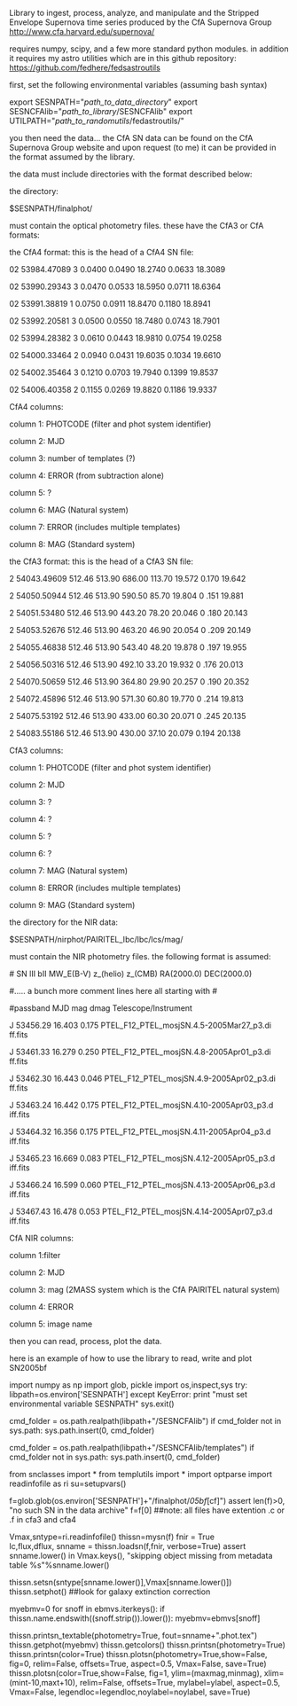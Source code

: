 Library to ingest, process, analyze, and manipulate and the Stripped Envelope Supernova time series produced by the CfA Supernova Group 
http://www.cfa.harvard.edu/supernova/


requires numpy, scipy, and a few more standard python modules. 
in addition it requires my astro utilities which are in this github repository: https://github.com/fedhere/fedsastroutils


first, set the following environmental variables (assuming bash syntax)

export SESNPATH="_path_to_data_directory_"
export SESNCFAlib="_path_to_library_/SESNCFAlib"
export UTILPATH="_path_to_randomutils_/fedastroutils/"

you then need the data... the CfA SN data can be found on the CfA Supernova Group website and upon request (to me) it can be provided in the format assumed by the library. 

the data must include directories with the format described below:



the directory:

$SESNPATH/finalphot/

must contain the optical photometry files. these have the CfA3 or CfA formats:

the CfA4 format: this is the head of a CfA4 SN file:

02 53984.47089   3 0.0400 0.0490   18.2740 0.0633 18.3089

02 53990.29343   3 0.0470 0.0533   18.5950 0.0711 18.6364

02 53991.38819   1 0.0750 0.0911   18.8470 0.1180 18.8941

02 53992.20581   3 0.0500 0.0550   18.7480 0.0743 18.7901

02 53994.28382   3 0.0610 0.0443   18.9810 0.0754 19.0258

02 54000.33464   2 0.0940 0.0431   19.6035 0.1034 19.6610

02 54002.35464   3 0.1210 0.0703   19.7940 0.1399 19.8537

02 54006.40358   2 0.1155 0.0269   19.8820 0.1186 19.9337


CfA4 columns: 

column 1: PHOTCODE (filter and phot system identifier) 

column 2: MJD 

column 3: number of templates (?)

column 4: ERROR (from subtraction alone) 

column 5: ? 

column 6: MAG (Natural system) 

column 7: ERROR (includes multiple templates) 

column 8: MAG (Standard system)


the CfA3 format: this is the head of a CfA3 SN file:


  2          54043.49609  512.46  513.90        686.00       113.70   19.572   0.170  19.642

  2          54050.50944  512.46  513.90        590.50        85.70   19.804   0
.151  19.881

  2          54051.53480  512.46  513.90        443.20        78.20   20.046   0
.180  20.143

  2          54053.52676  512.46  513.90        463.20        46.90   20.054   0
.209  20.149

  2          54055.46838  512.46  513.90        543.40        48.20   19.878   0
.197  19.955

  2          54056.50316  512.46  513.90        492.10        33.20   19.932   0
.176  20.013

  2          54070.50659  512.46  513.90        364.80        29.90   20.257   0
.190  20.352

  2          54072.45896  512.46  513.90        571.30        60.80   19.770   0
.214  19.813

  2          54075.53192  512.46  513.90        433.00        60.30   20.071   0
.245  20.135

  2          54083.55186  512.46  513.90        430.00        37.10   20.079   0.194  20.138

CfA3 columns:

column 1: PHOTCODE (filter and phot system identifier)

column 2: MJD

column 3: ?

column 4: ?

column 5: ?

column 6: ?

column 7: MAG (Natural system)

column 8: ERROR (includes multiple templates)

column 9: MAG (Standard system)



the directory for the NIR data:

$SESNPATH/nirphot/PAIRITEL_Ibc/Ibc/lcs/mag/


must contain the NIR photometry files. the following format is assumed:



\#  SN               lII         bII          MW_E(B-V)   z_(helio)      z_(CMB)
        RA(2000.0)   DEC(2000.0)

\#..... a bunch more comment lines here all starting with \#

\#passband   MJD        mag      dmag    Telescope/Instrument                   
            

J           53456.29   16.403   0.175   PTEL_F12_PTEL_mosjSN.4.5-2005Mar27_p3.di
ff.fits    

J           53461.33   16.279   0.250   PTEL_F12_PTEL_mosjSN.4.8-2005Apr01_p3.di
ff.fits    

J           53462.30   16.443   0.046   PTEL_F12_PTEL_mosjSN.4.9-2005Apr02_p3.di
ff.fits    

J           53463.24   16.442   0.175   PTEL_F12_PTEL_mosjSN.4.10-2005Apr03_p3.d
iff.fits   

J           53464.32   16.356   0.175   PTEL_F12_PTEL_mosjSN.4.11-2005Apr04_p3.d
iff.fits   

J           53465.23   16.669   0.083   PTEL_F12_PTEL_mosjSN.4.12-2005Apr05_p3.d
iff.fits   

J           53466.24   16.599   0.060   PTEL_F12_PTEL_mosjSN.4.13-2005Apr06_p3.d
iff.fits   

J           53467.43   16.478   0.053   PTEL_F12_PTEL_mosjSN.4.14-2005Apr07_p3.d
iff.fits   





CfA NIR columns: 

column 1:filter

column 2: MJD

column 3: mag (2MASS system which is the CfA PAIRITEL natural system)

column 4: ERROR

column 5: image name





then you can read, process, plot the data.



here is an example of how to use the library to read, write and plot SN2005bf


import numpy as np
import glob, pickle
import os,inspect,sys
try:
     libpath=os.environ['SESNPATH']
except KeyError:
     print "must set environmental variable SESNPATH"
     sys.exit()


cmd_folder = os.path.realpath(libpath+"/SESNCFAlib")
if cmd_folder not in sys.path:
     sys.path.insert(0, cmd_folder)

cmd_folder =  os.path.realpath(libpath+"/SESNCFAlib/templates")
if cmd_folder not in sys.path:
     sys.path.insert(0, cmd_folder)




from snclasses import *
from templutils import *
import optparse
import readinfofile as ri
su=setupvars()

f=glob.glob(os.environ['SESNPATH']+"/finalphot/*05bf*[cf]")
assert len(f)>0, "no such SN in the data archive"
f=f[0]
##note: all files have extention .c or .f in cfa3 and cfa4

Vmax,sntype=ri.readinfofile()
thissn=mysn(f)
fnir = True		
lc,flux,dflux, snname = thissn.loadsn(f,fnir, verbose=True)
assert  snname.lower() in Vmax.keys(),  "skipping object missing from metadata table %s"%snname.lower()
     
thissn.setsn(sntype[snname.lower()],Vmax[snname.lower()])
thissn.setphot()
##look for galaxy extinction correction

myebmv=0
for snoff in ebmvs.iterkeys():
    if thissn.name.endswith((snoff.strip()).lower()):
            myebmv=ebmvs[snoff]


thissn.printsn_textable(photometry=True, fout=snname+".phot.tex")   
thissn.getphot(myebmv)
thissn.getcolors()
thissn.printsn(photometry=True)
thissn.printsn(color=True)
thissn.plotsn(photometry=True,show=False, fig=0,  relim=False, offsets=True, aspect=0.5, Vmax=False, save=True)
thissn.plotsn(color=True,show=False, fig=1, ylim=(maxmag,minmag), xlim=(mint-10,maxt+10), relim=False, offsets=True, mylabel=ylabel, aspect=0.5, Vmax=False, legendloc=legendloc,noylabel=noylabel, save=True)